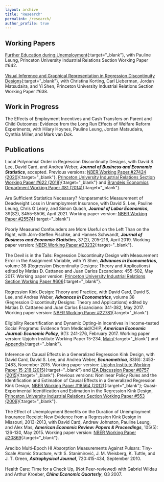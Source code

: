 ```yaml
---
layout: archive
title: "Research"
permalink: /research/
author_profile: true
---
```


<h2>Working Papers</h2>

[Further Education during Unemployment](https://peizhuan.github.io/papers/opportunity_may_2020_wp.pdf){:target="_blank"}, with Pauline Leung, Princeton University Industrial Relations Section Working Paper #642.<br>
<br>
[Visual Inference and Graphical Representation in Regression Discontinuity Designs](https://peizhuan.github.io/papers/rd_graph-2020-02-25_WP.pdf){:target="_blank"}, with Christina Korting, Carl Lieberman, Jordan Matsudaira, and Yi Shen, Princeton University Industrial Relations Section Working Paper #638.<br>

<h2>Work in Progress</h2>
The Effects of Employment Incentives and Cash Transfers on Parent and Child Outcomes: Evidence from the Long Run Effects of Welfare Reform Experiments, with Hilary Hoynes, Pauline Leung, Jordan Matsudaira, Cynthia Miller, and Mark van Dok.<br>
<h2>Publications</h2>

Local Polynomial Order in Regression Discontinuity Designs, with David S. Lee, David Card, and Andrea Weber, ___Journal of Business and Economic Statistics___, accepted. Previous versions: [NBER Working Paper #27424 (2020)](https://peizhuan.github.io/papers/local_poly_order_nber_27424.pdf){:target="_blank"}, [Princeton University Industrial Relations Section Working Paper #622 (2018)](https://peizhuan.github.io/papers/local_poly_order_irsection_622.pdf){:target="_blank"} and [Brandeis Economics Department Working Paper #81 (2014)](https://peizhuan.github.io/papers/local_poly_order-10-21-14-web.pdf){:target="_blank"}.<br>
<br>
Are Sufficient Statistics Necessary? Nonparametric Measurement of Deadweight Loss in Unemployment Insurance, with David S. Lee, Pauline Leung, Chris O'Leary, and Simon Quach, ___Journal of Labor Economics___, 39(S2), S455-S506, April 2021. Working paper version: [NBER Working Paper #25574](https://peizhuan.github.io/papers/sufficient_stats_nber_25574-updated.pdf){:target="_blank"}<br>
<br>
Poorly Measured Confounders are More Useful on the Left Than on the Right, with Jörn-Steffen Pischke, and Hannes Schwandt, ___Journal of Business and Economic Statistics___, 37(2), 205-216, April 2019. Working paper version: [NBER Working Paper #23232](https://peizhuan.github.io/papers/Pei_Pischke_Schwandt_Confounders_Mar_2017_NBER.pdf){:target="_blank"}.<br>
<br>
The Devil is in the Tails: Regression Discontinuity Design with Measurement Error in the Assignment Variable, with Yi Shen, ___Advances in Econometrics___, volume 38 (Regression Discontinuity Designs: Theory and Applications) edited by Matias D. Cattaneo and Juan Carlos Escanciano: 455-502, May 2017. Working paper version: [Princeton University Industrial Relations Section Working Paper #606](https://peizhuan.github.io/papers/rdme_irsection_606.pdf){:target="_blank"}.<br>
<br>
Regression Kink Design: Theory and Practice, with David Card, David S. Lee, and Andrea Weber, ___Advances in Econometrics___, volume 38 (Regression Discontinuity Designs: Theory and Applications) edited by Matias D. Cattaneo and Juan Carlos Escanciano: 341-382, May 2017. Working paper version: [NBER Working Paper #22781](https://peizhuan.github.io/papers/rkd-aie_nber_22781.pdf){:target="_blank"}.<br>
<br>
Eligibility Recertification and Dynamic Opting-in Incentives in Income-tested Social Programs: Evidence from Medicaid/CHIP, ___American Economic Journal: Economic Policy___, 9(1): 241-276, February 2017. Working paper version: Upjohn Institute Working Paper 15-234, [Main](https://peizhuan.github.io/papers/recertification-main-2015-upjohn.pdf){:target="_blank"} and [Appendix](https://peizhuan.github.io/papers/recertification-appendix-2015-upjohn.pdf){:target="_blank"}.<br>
<br>
Inference on Causal Effects in a Generalized Regression Kink Design, with David Card, David S. Lee, and Andrea Weber, ___Econometrica___, 83(6): 2453-2483, November 2015. Working paper version: [Upjohn Institute Working Paper 15-218 (2015)](https://peizhuan.github.io/papers/rkd_upjohn_2015.pdf){:target="_blank"} and [IZA Discussion Paper #8757 (2015)](https://peizhuan.github.io/papers/rkd-iza-disucsion-paper8757_2015.pdf){:target="_blank"}. Previous versions: Nonlinear Policy Rules and the Identification and Estimation of Causal Effects in a Generalized Regression Kink Design, [NBER Working Paper #18564 (2012)](https://peizhuan.github.io/papers/rkd-nber.pdf){:target="_blank"}; Quasi-Experimental Identification and Estimation in the Regression Kink Design, [Princeton University Industrial Relations Section Working Paper #553 (2009)](https://peizhuan.github.io/papers/rkd_irsection_553.pdf){:target="_blank"}.<br>
<br>
The Effect of Unemployment Benefits on the Duration of Unemployment Insurance Receipt: New Evidence from a Regression Kink Design in Missouri, 2013-2013, with David Card, Andrew Johnston, Pauline Leung, and Alex Mas, ___American Economic Review: Papers & Proceedings___, 105(5): 126-130, May 2015. Working paper version: [NBER Working Paper #20869](https://peizhuan.github.io/papers/mo-rkd_nber_20869.pdf){:target="_blank"}.<br>
<br>
Arecibo Multi-Epoch HI Absorption Measurements Against Pulsars: Tiny-Scale Atomic Structure, with S. Stanimirović, J. M. Weisberg, K. Tuttle, and J. T. Green, ___Astrophysical Journal___, 720:415-434, September 2010.<br>
<br>
Health Care: Time for a Check Up, (Not Peer-reviewed) with Gabriel Wildau and Arthur Kroeber, ___China Economic Quarterly___, Q3 2007.
